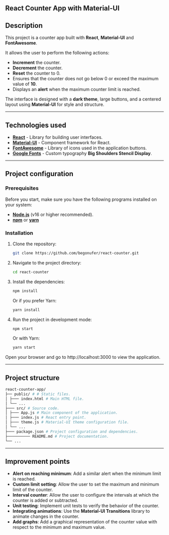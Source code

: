 ## React Counter App with Material-UI

## Description

This project is a counter app built with **React**, **Material-UI** and **FontAwesome**.

It allows the user to perform the following actions:

- **Increment** the counter.
- **Decrement** the counter.
- **Reset** the counter to 0.
- Ensures that the counter does not go below 0 or exceed the maximum value of **10**.
- Displays an **alert** when the maximum counter limit is reached.

The interface is designed with a **dark theme**, large buttons, and a centered layout using **Material-UI** for style and structure. 

---

## Technologies used

- [**React**](https://reactjs.org/) - Library for building user interfaces.
- [**Material-UI**](https://mui.com/) - Component framework for React.
- [**FontAwesome**](https://fontawesome.com/) - Library of icons used in the application buttons.
- [**Google Fonts**](https://fonts.google.com/) - Custom typography **Big Shoulders Stencil Display**.

---

## Project configuration

### Prerequisites

Before you start, make sure you have the following programs installed on your system:

- [**Node.js**](https://nodejs.org/) (v16 or higher recommended).
- [**npm**](https://www.npmjs.com/) or [**yarn**](https://yarnpkg.com/)

### Installation

1. Clone the repository:
   ```bash
   git clone https://github.com/begonufer/react-counter.git
   ```

2. Navigate to the project directory:
   ```bash
   cd react-counter
   ```

3. Install the dependencies:
   ```bash
   npm install
   ```
   Or if you prefer Yarn:
   ```bash
   yarn install
   ```

4. Run the project in development mode:
   ```bash
   npm start
   ```
   Or with Yarn:
   ```bash
   yarn start
   ```

Open your browser and go to http://localhost:3000 to view the application.

---

## Project structure

```bash
react-counter-app/
├── public/ # # Static files.
│ ├─── index.html # Main HTML file.
│ └── ...
├─── src/ # Source code.
│ ├─── App.js # Main component of the application.
│ ├─── index.js # React entry point.
│ ├─── theme.js # Material-UI theme configuration file.
│ └── ...
├─── package.json # Project configuration and dependencies.
├────────── README.md # Project documentation.
└── ...
```

---

## Improvement points

- **Alert on reaching minimum**: Add a similar alert when the minimum limit is reached.
- **Custom limit setting**: Allow the user to set the maximum and minimum limit of the counter.
- **Interval counter**: Allow the user to configure the intervals at which the counter is added or subtracted.
- **Unit testing**: Implement unit tests to verify the behavior of the counter.
- **Integrating animations**: Use the **Material-UI Transitions** library to animate changes in the counter.
- **Add graphs**: Add a graphical representation of the counter value with respect to the minimum and maximum value.
